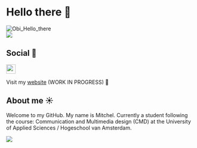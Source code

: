 # Hello there :wave:
![Obi_Hello_there](/assets/images/hello_there.gif)   
[![](https://visitcount.itsvg.in/api?id=mitchel-ds&icon=0&color=0)](https://visitcount.itsvg.in)

## Social :iphone:
<p>
<a href="https://www.linkedin.com/in/mitchelstaal"><img src="https://img.shields.io/badge/linkedin-%230077B5.svg?&style=for-the-badge&logo=linkedin&logoColor=white" height=25></a> 
</p>

Visit my [website](https://mitchelstaal.nl) (WORK IN PROGRESS) :construction_worker:

## About me :sunny:
Welcome to my GitHub. My name is Mitchel. Currently a student following the course: Communication and Multimedia design (CMD) at the University of Applied Sciences / Hogeschool van Amsterdam.   

![](https://github-readme-streak-stats.herokuapp.com/?user=mitchel-ds&theme=gotham&hide_border=true)<br/>

